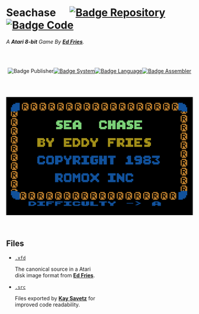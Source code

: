 
# Seachase    [![Badge Repository]][Repository] [![Badge Code]][Code]

*A **Atari 8-bit** Game By **[Ed Fries]**.*

<div align = center>

<br>
<br>

![Badge Publisher][![Badge System]][System][![Badge Language]][Language][![Badge Assembler]][Assembler]

<br>
<br>

![Title]

</div>

<br>

## Files

- [`.xfd`][Original]
    
    The canonical source in a Atari <br>
    disk image format from **[Ed Fries]**.
    
- [`.src`][Source]

    Files exported by **[Kay Savetz]** for <br>
    improved code readability.

<br>


<!----------------------------------------------------------------------------->

[Kay Savetz]: https://github.com/savetz
[Ed Fries]: https://twitter.com/Ed_Fries

[Publisher]: # 'The game was published by Romox'
[Assembler]: https://en.wikipedia.org/wiki/MAC/65 'The code uses the MAC/65 assembler'
[Language]: https://en.wikipedia.org/wiki/MOS_Technology_6502#Assembly_language 'The game was written in 6502 Assembly'
[System]: https://en.wikipedia.org/wiki/Atari_8-bit_family 'The game was made for the Atari 8-bit system'

[Original]: Source/seachase.xfd
[Source]: Source/Readable

[Title]: Resources/Title.jpg
[Repository]: # 'The repository is licensed under'
[Code]: Source/LICENSE 'Seachases code is licensed under the MIT license'


<!---------------------------------{ Badges }---------------------------------->

[Badge Repository]: https://img.shields.io/badge/Repository-Unknown-lightgray.svg?style=for-the-badge
[Badge Code]: https://img.shields.io/badge/Code-MIT-yellow.svg?style=for-the-badge

[Badge Publisher]: https://img.shields.io/badge/Publisher-Romox-a6a7d3.svg?style=for-the-badge
[Badge Assembler]: https://img.shields.io/badge/Assembler-MAC/65-f2db62.svg?style=for-the-badge
[Badge Language]: https://img.shields.io/badge/Language-6502_Assembly-2f2675.svg?style=for-the-badge
[Badge System]: https://img.shields.io/badge/System-Atari_8--bit-E4202E.svg?style=for-the-badge

